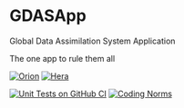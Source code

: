 # GDASApp
Global Data Assimilation System Application

The one app to rule them all

[![Orion](https://github.com/NOAA-EMC/GDASApp/actions/workflows/orion.yaml/badge.svg)](https://github.com/NOAA-EMC/GDASApp/actions/workflows/orion.yaml)
[![Hera](https://github.com/NOAA-EMC/GDASApp/actions/workflows/hera.yaml/badge.svg)](https://github.com/NOAA-EMC/GDASApp/actions/workflows/hera.yaml)

[![Unit Tests on GitHub CI](https://github.com/NOAA-EMC/GDASApp/actions/workflows/unittests.yaml/badge.svg)](https://github.com/NOAA-EMC/GDASApp/actions/workflows/unittests.yaml)
[![Coding Norms](https://github.com/NOAA-EMC/GDASApp/actions/workflows/norms.yaml/badge.svg)](https://github.com/NOAA-EMC/GDASApp/actions/workflows/norms.yaml)
